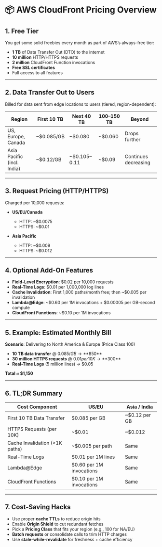 # 📦 AWS CloudFront Pricing Overview

## 1. Free Tier
You get some solid freebies every month as part of AWS’s always-free tier:  
- **1 TB** of Data Transfer Out (DTO) to the internet  
- **10 million** HTTP/HTTPS requests  
- **2 million** CloudFront Function invocations  
- **Free SSL certificates**  
- Full access to all features  

---

## 2. Data Transfer Out to Users
Billed for data sent from edge locations to users (tiered, region-dependent):

| **Region** | **First 10 TB** | **Next 40 TB** | **100–150 TB** | **Beyond** |
|------------|------------------|----------------|----------------|------------|
| US, Europe, Canada | ~$0.085/GB | ~$0.080 | ~$0.060 | Drops further |
| Asia Pacific (incl. India) | ~$0.12/GB | ~$0.105–0.11 | ~$0.09 | Continues decreasing |

---

## 3. Request Pricing (HTTP/HTTPS)
Charged per 10,000 requests:

- **US/EU/Canada**  
  - HTTP: ~$0.0075  
  - HTTPS: ~$0.01  

- **Asia Pacific**  
  - HTTP: ~$0.009  
  - HTTPS: ~$0.012  

---

## 4. Optional Add-On Features
- **Field-Level Encryption**: $0.02 per 10,000 requests  
- **Real-Time Logs**: $0.01 per 1,000,000 log lines  
- **Cache Invalidation**: First 1,000 paths/month free; then ~$0.005 per invalidation  
- **Lambda@Edge**: ~$0.60 per 1M invocations + $0.00005 per GB-second compute  
- **CloudFront Functions**: ~$0.10 per 1M invocations  

---

## 5. Example: Estimated Monthly Bill
**Scenario**: Delivering to North America & Europe (Price Class 100)  

- **10 TB data transfer** @ $0.085/GB → **$850**  
- **30 million HTTPS requests** @ $0.01 per 10K → **$300**  
- **Real-Time Logs** (5 million lines) → $0.05  

**Total ≈ $1,150**

---

## 6. TL;DR Summary

| **Cost Component**            | **US/EU**                  | **Asia / India**            |
|--------------------------------|-----------------------------|-----------------------------|
| First 10 TB Data Transfer      | $0.085 per GB               | ~$0.12 per GB               |
| HTTPS Requests (per 10K)       | ~$0.01                      | ~$0.012                     |
| Cache Invalidation (>1K paths) | ~$0.005 per path            | Same                        |
| Real-Time Logs                 | $0.01 per 1M lines          | Same                        |
| Lambda@Edge                    | $0.60 per 1M invocations    | Same                        |
| CloudFront Functions           | $0.10 per 1M invocations    | Same                        |

---

## 7. Cost-Saving Hacks
- Use proper **cache TTLs** to reduce origin hits  
- Enable **Origin Shield** to cut redundant fetches  
- Pick a **Pricing Class** that fits your region (e.g., 100 for NA/EU)  
- **Batch requests** or consolidate calls to trim HTTP charges  
- Use **stale-while-revalidate** for freshness + cache efficiency  

